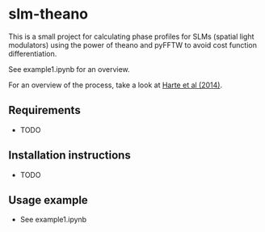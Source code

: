 slm-theano
===========

This is a small project for calculating phase profiles for SLMs (spatial light modulators) using the power of theano and pyFFTW to avoid cost function differentiation.

See example1.ipynb for an overview.

For an overview of the process, take a look at [Harte et al (2014)](https://www.osapublishing.org/oe/abstract.cfm?uri=oe-22-22-26548). 

Requirements
---------------

- TODO

Installation instructions
------------------------------

- TODO

Usage example
----------------

- See example1.ipynb